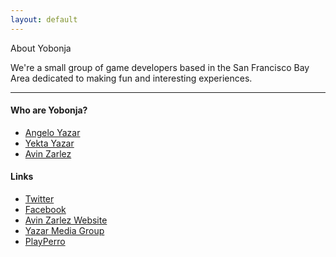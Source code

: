 ```yaml
---
layout: default
---
```


<div class="pretty-links">

<div class="lead lead-about">About Yobonja
</div>

We're a small group of game developers based in the San Francisco Bay Area dedicated to making fun and interesting experiences.

---

#### Who are Yobonja?

- [Angelo Yazar](https://twitter.com/AngeloYazar)
- [Yekta Yazar](https://twitter.com/YektaYazar)
- [Avin Zarlez](https://www.avinzarlez.com)

#### Links

- [Twitter](http://twitter.com/Yobonja)
- [Facebook](http://www.facebook.com/Yobonja)
- [Avin Zarlez Website](https://www.avinzarlez.com)
- [Yazar Media Group](http://www.yazarmediagroup.com/)
- [PlayPerro](http://www.playperro.com/)

</div>

